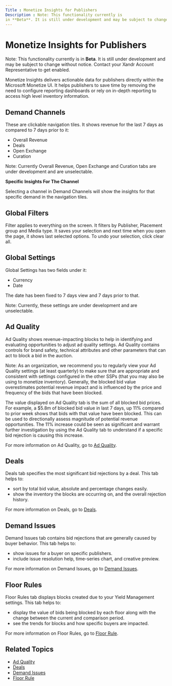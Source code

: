 ```yaml
---
Title : Monetize Insights for Publishers
Description : Note: This functionality currently is
in **Beta**. It is still under development and may be subject to change
---
```



# Monetize Insights for Publishers







Note: This functionality currently is
in **Beta**. It is still under development and may be subject to change
without notice. Contact your Xandr Account
Representative to get enabled.



Monetize Insights delivers actionable data for publishers directly
within the Microsoft Monetize UI. It helps
publishers to save time by removing the need to configure reporting
dashboards or rely on in-depth reporting to access high level inventory
information.





## Demand Channels



These are clickable navigation tiles. It shows revenue for the last 7
days as compared to 7 days prior to it:

- Overall Revenue
- Deals
- Open Exchange
- Curation

<div id="monetize-insights__note_c32_jyy_vvb"


Note: Currently
Overall Revenue,
Open Exchange and
Curation tabs are under development
and are unselectable.





**Specific Insights For The Channel**

Selecting a channel in Demand
Channels will show the insights for that specific demand in the
navigation tiles.





## Global Filters

Filter applies to everything on the screen. It filters by
Publisher,
Placement group and
Media type. It saves your
selection and next time when you open the page, it shows last selected
options. To undo your selection, click clear all.





## Global Settings

Global Settings has two fields under it:

- Currency
- Date

The date has been fixed to 7 days view and 7 days prior to that.

<div id="monetize-insights__note_efy_wcz_vvb"


Note: Currently, these settings are
under development and are unselectable.







## Ad Quality

Ad Quality shows revenue-impacting
blocks to help in identifying and evaluating opportunities to adjust ad
quality settings. Ad Quality
contains controls for brand safety, technical attributes and other
parameters that can act to block a bid in the auction.



<div id="monetize-insights__note_vtg_cfz_vvb"


Note: As an organization, we recommend
you to regularly view your Ad Quality settings (at least quarterly) to
make sure that are appropriate and consistent with settings configured
in the other SSPs (that you may also be using to monetize inventory).
Generally, the blocked bid value overestimates potential revenue impact
and is influenced by the price and frequency of the bids that have been
blocked.





The value displayed on Ad Quality
tab is the sum of all blocked bid prices. For example, a $5.8m of
blocked bid value in last 7 days, up 11% compared to prior week shows
that bids with that value have been blocked. This can be used to
directionally assess magnitude of potential revenue opportunities. The
11% increase could be seen as significant and warrant further
investigation by using the Ad Quality tab to understand if a specific
bid rejection is causing this increase.

For more information on Ad
Quality, go to
<a href="monetize-insights-ad-quality.html" class="xref">Ad Quality</a>.





## Deals

Deals tab specifies the most
significant bid rejections by a deal. This tab helps to:

- sort by total bid value, absolute and percentage changes easily.
- show the inventory the blocks are occurring on, and the overall
  rejection history.

For more information on Deals, go
to <a href="monetize-insights-deals.html" class="xref">Deals</a>.





## Demand Issues



Demand Issues tab contains bid
rejections that are generally caused by buyer behavior. This tab helps
to:

- show issues for a buyer on specific publishers.
- include issue resolution help, time-series chart, and creative
  preview.

For more information on Demand
Issues, go to
<a href="monetize-insights-demand-issues.html" class="xref">Demand
Issues</a>.







## Floor Rules



Floor Rules tab displays blocks
created due to your Yield Management settings. This tab helps to:

- display the value of bids being blocked by each floor along with the
  change between the current and comparison period.
- see the trends for blocks and how specific buyers are impacted.

For more information on Floor
Rules, go to
<a href="monetize-insights-floor-rules.html" class="xref">Floor Rule</a>.







## Related Topics

- <a href="monetize-insights-ad-quality.html" class="xref">Ad Quality</a>
- <a href="monetize-insights-deals.html" class="xref">Deals</a>
- <a href="monetize-insights-demand-issues.html" class="xref">Demand
  Issues</a>
- <a href="monetize-insights-floor-rules.html" class="xref">Floor Rule</a>






